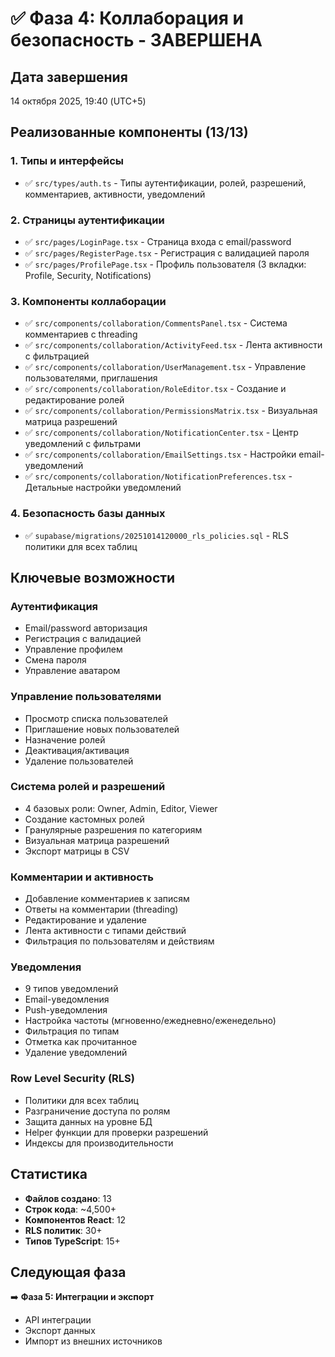 # ✅ Фаза 4: Коллаборация и безопасность - ЗАВЕРШЕНА

## Дата завершения
14 октября 2025, 19:40 (UTC+5)

## Реализованные компоненты (13/13)

### 1. Типы и интерфейсы
- ✅ `src/types/auth.ts` - Типы аутентификации, ролей, разрешений, комментариев, активности, уведомлений

### 2. Страницы аутентификации
- ✅ `src/pages/LoginPage.tsx` - Страница входа с email/password
- ✅ `src/pages/RegisterPage.tsx` - Регистрация с валидацией пароля
- ✅ `src/pages/ProfilePage.tsx` - Профиль пользователя (3 вкладки: Profile, Security, Notifications)

### 3. Компоненты коллаборации
- ✅ `src/components/collaboration/CommentsPanel.tsx` - Система комментариев с threading
- ✅ `src/components/collaboration/ActivityFeed.tsx` - Лента активности с фильтрацией
- ✅ `src/components/collaboration/UserManagement.tsx` - Управление пользователями, приглашения
- ✅ `src/components/collaboration/RoleEditor.tsx` - Создание и редактирование ролей
- ✅ `src/components/collaboration/PermissionsMatrix.tsx` - Визуальная матрица разрешений
- ✅ `src/components/collaboration/NotificationCenter.tsx` - Центр уведомлений с фильтрами
- ✅ `src/components/collaboration/EmailSettings.tsx` - Настройки email-уведомлений
- ✅ `src/components/collaboration/NotificationPreferences.tsx` - Детальные настройки уведомлений

### 4. Безопасность базы данных
- ✅ `supabase/migrations/20251014120000_rls_policies.sql` - RLS политики для всех таблиц

## Ключевые возможности

### Аутентификация
- Email/password авторизация
- Регистрация с валидацией
- Управление профилем
- Смена пароля
- Управление аватаром

### Управление пользователями
- Просмотр списка пользователей
- Приглашение новых пользователей
- Назначение ролей
- Деактивация/активация
- Удаление пользователей

### Система ролей и разрешений
- 4 базовых роли: Owner, Admin, Editor, Viewer
- Создание кастомных ролей
- Гранулярные разрешения по категориям
- Визуальная матрица разрешений
- Экспорт матрицы в CSV

### Комментарии и активность
- Добавление комментариев к записям
- Ответы на комментарии (threading)
- Редактирование и удаление
- Лента активности с типами действий
- Фильтрация по пользователям и действиям

### Уведомления
- 9 типов уведомлений
- Email-уведомления
- Push-уведомления
- Настройка частоты (мгновенно/ежедневно/еженедельно)
- Фильтрация по типам
- Отметка как прочитанное
- Удаление уведомлений

### Row Level Security (RLS)
- Политики для всех таблиц
- Разграничение доступа по ролям
- Защита данных на уровне БД
- Helper функции для проверки разрешений
- Индексы для производительности

## Статистика

- **Файлов создано**: 13
- **Строк кода**: ~4,500+
- **Компонентов React**: 12
- **RLS политик**: 30+
- **Типов TypeScript**: 15+

## Следующая фаза

➡️ **Фаза 5: Интеграции и экспорт**
- API интеграции
- Экспорт данных
- Импорт из внешних источников
